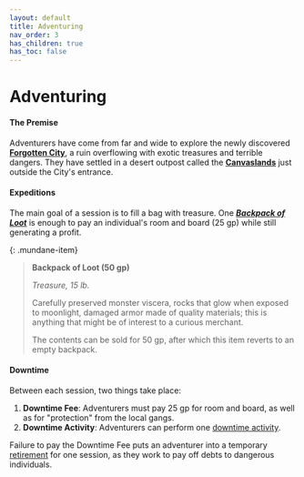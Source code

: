 ```yaml
---
layout: default
title: Adventuring
nav_order: 3
has_children: true
has_toc: false
---
```


# Adventuring

#### The Premise

Adventurers have come from far and wide to explore the newly discovered [**Forgotten City**](../the_frontier/city_below), a ruin overflowing with exotic treasures and terrible dangers. They have settled in a desert outpost called the [**Canvaslands**](../the_frontier/canvaslands/index) just outside the City's entrance.

#### Expeditions

The main goal of a session is to fill a bag with treasure. One [***Backpack of Loot***](loot) is enough to pay an individual's room and board (25 gp) while still generating a profit. 

{: .mundane-item}
> **Backpack of Loot (50 gp)**
>
> *Treasure, 15 lb.*
>
> Carefully preserved monster viscera, rocks that glow when exposed to moonlight, damaged armor made of quality materials; this is anything that might be of interest to a curious merchant.
>
> The contents can be sold for 50 gp, after which this item reverts to an empty backpack.

#### Downtime

Between each session, two things take place:

1. **Downtime Fee**: Adventurers must pay 25 gp for room and board, as well as for "protection" from the local gangs.
2. **Downtime Activity**: Adventurers can perform one [downtime activity](downtime/index).

Failure to pay the Downtime Fee puts an adventurer into a temporary [retirement](death#backfill) for one session, as they work to pay off debts to dangerous individuals.

<!-- #### Diving Deeper

As parties become better established and [better equipped](../gear/index) they'll be able to dig deeper into the City's mysteries. They may stumble across [swords that speak](../more/magic_items/minor_sentient_weapons), [gods that walk the land](../the_frontier/city_dwellers/devil_princes), and other oddities with the power to throw Naevis into chaos. [Powerful nations](../the_frontier/greenlands/elves) are likely to take an interest in such things.  -->
